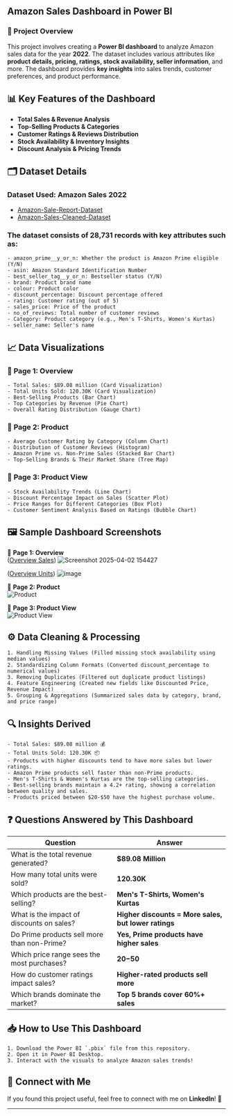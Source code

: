 ## Amazon Sales Dashboard in Power BI  

### 📌 Project Overview  
This project involves creating a **Power BI dashboard** to analyze Amazon sales data for the year **2022**. The dataset includes various attributes like **product details, pricing, ratings, stock availability, seller information**, and more. The dashboard provides **key insights** into sales trends, customer preferences, and product performance.  

## 📊 Key Features of the Dashboard  
- **Total Sales & Revenue Analysis**  
- **Top-Selling Products & Categories**  
- **Customer Ratings & Reviews Distribution**  
- **Stock Availability & Inventory Insights**  
- **Discount Analysis & Pricing Trends**  

## 🗂️ Dataset Details  
### **Dataset Used: Amazon Sales 2022**  
- <a href ="https://github.com/DipanjanBasak-git/Amazon-Sales-Dashboard-PowerBI/blob/main/Amazon%20Sale%20Report%20-%20YT.xlsx">Amazon-Sale-Report-Dataset</a>
- <a href ="https://github.com/DipanjanBasak-git/Amazon-Sales-Dashboard-PowerBI/blob/main/compressed_data.csv.gz">Amazon-Sales-Cleaned-Dataset</a>

### The dataset consists of **28,731 records** with key attributes such as:  

```
- amazon_prime__y_or_n: Whether the product is Amazon Prime eligible (Y/N)
- asin: Amazon Standard Identification Number
- best_seller_tag__y_or_n: Bestseller status (Y/N)
- brand: Product brand name
- colour: Product color
- discount_percentage: Discount percentage offered
- rating: Customer rating (out of 5)
- sales_price: Price of the product
- no_of_reviews: Total number of customer reviews
- Category: Product category (e.g., Men's T-Shirts, Women's Kurtas)
- seller_name: Seller's name
```

## 📈 Data Visualizations  
### 🔹 **Page 1: Overview**  
```
- Total Sales: $89.08 million (Card Visualization)
- Total Units Sold: 120.30K (Card Visualization)
- Best-Selling Products (Bar Chart)
- Top Categories by Revenue (Pie Chart)
- Overall Rating Distribution (Gauge Chart)
```

### 🔹 **Page 2: Product**  
```
- Average Customer Rating by Category (Column Chart)
- Distribution of Customer Reviews (Histogram)
- Amazon Prime vs. Non-Prime Sales (Stacked Bar Chart)
- Top-Selling Brands & Their Market Share (Tree Map)
```

### 🔹 **Page 3: Product View**  
```
- Stock Availability Trends (Line Chart)
- Discount Percentage Impact on Sales (Scatter Plot)
- Price Ranges for Different Categories (Box Plot)
- Customer Sentiment Analysis Based on Ratings (Bubble Chart)
```

## 🖼️ Sample Dashboard Screenshots  
📌 **Page 1: Overview**  
(<a href="https://github.com/DipanjanBasak-git/Amazon-Sales-Dashboard-PowerBI/blob/main/Screenshot%202025-04-02%20154427.png">Overview Sales</a>) 
![Screenshot 2025-04-02 154427](https://github.com/user-attachments/assets/3bc8bca0-aa0e-4d33-af38-e248f173b20a)

(<a href="https://github.com/DipanjanBasak-git/Amazon-Sales-Dashboard-PowerBI/blob/main/Screenshot%202025-04-02%20165938.png">Overview Units</a>)
![image](https://github.com/user-attachments/assets/58b4697a-03a0-4d37-a17a-cb1b73c44c16)


📌 **Page 2: Product**  
![Product](./images/product.png)  

📌 **Page 3: Product View**  
![Product View](./images/product_view.png)  

## ⚙️ Data Cleaning & Processing  
```
1. Handling Missing Values (Filled missing stock availability using median values)
2. Standardizing Column Formats (Converted discount_percentage to numerical values)
3. Removing Duplicates (Filtered out duplicate product listings)
4. Feature Engineering (Created new fields like Discounted Price, Revenue Impact)
5. Grouping & Aggregations (Summarized sales data by category, brand, and price range)
```

## 🔍 Insights Derived  
```
- Total Sales: $89.08 million 💰
- Total Units Sold: 120.30K 📦
- Products with higher discounts tend to have more sales but lower ratings.
- Amazon Prime products sell faster than non-Prime products.
- Men's T-Shirts & Women's Kurtas are the top-selling categories.
- Best-selling brands maintain a 4.2+ rating, showing a correlation between quality and sales.
- Products priced between $20-$50 have the highest purchase volume.
```

## ❓ Questions Answered by This Dashboard  
| Question                                      | Answer |
|----------------------------------------------|--------|
| What is the total revenue generated?        | **$89.08 Million** |
| How many total units were sold?             | **120.30K** |
| Which products are the best-selling?        | **Men's T-Shirts, Women's Kurtas** |
| What is the impact of discounts on sales?   | **Higher discounts = More sales, but lower ratings** |
| Do Prime products sell more than non-Prime? | **Yes, Prime products have higher sales** |
| Which price range sees the most purchases?  | **$20-$50** |
| How do customer ratings impact sales?       | **Higher-rated products sell more** |
| Which brands dominate the market?          | **Top 5 brands cover 60%+ sales** |

## 📥 How to Use This Dashboard  
```
1. Download the Power BI `.pbix` file from this repository.
2. Open it in Power BI Desktop.
3. Interact with the visuals to analyze Amazon sales trends!
```

## 🤝 Connect with Me  
If you found this project useful, feel free to connect with me on **LinkedIn**! 🚀  

---  

